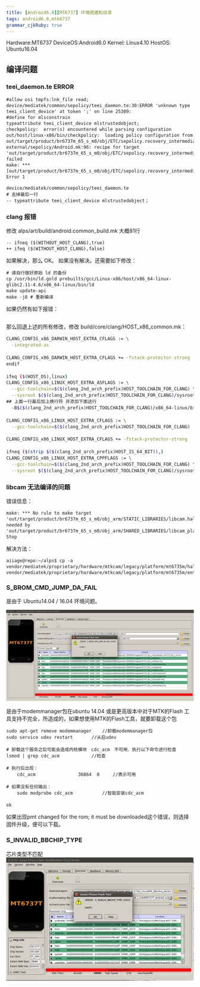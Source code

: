 ```yaml
---
title: [Android6.0][MT6737] 环境搭建和烧录
tags: android6.0,mtk6737
grammar_cjkRuby: true
---
```


Hardware:MT6737
DeviceOS:Android6.0
Kernel: Linux4.10
HostOS: Ubuntu16.04

## 编译问题

### teei_daemon.te ERROR
```
#allow osi tmpfs:lnk_file read;
device/mediatek/common/sepolicy/teei_daemon.te:30:ERROR 'unknown type teei_client_device' at token ';' on line 25309:
#define for mlsconstrain
typeattribute teei_client_device mlstrustedobject;
checkpolicy:  error(s) encountered while parsing configuration
out/host/linux-x86/bin/checkpolicy:  loading policy configuration from out/target/product/br6737m_65_s_m0/obj/ETC/sepolicy.recovery_intermediates/policy_recovery.conf
external/sepolicy/Android.mk:96: recipe for target 'out/target/product/br6737m_65_s_m0/obj/ETC/sepolicy.recovery_intermediates/sepolicy.recovery' failed
make: *** [out/target/product/br6737m_65_s_m0/obj/ETC/sepolicy.recovery_intermediates/sepolicy.recovery] Error 1
```
```
device/mediatek/common/sepolicy/teei_daemon.te 
# 去掉最后一行
-- typeattribute teei_client_device mlstrustedobject；
```

### clang 报错
修改  alps/art/build/android.common_build.mk 大概81行
```
-- ifneq ($(WITHOUT_HOST_CLANG),true)
++ ifeq ($(WITHOUT_HOST_CLANG),false)
```
如果解决，那么 OK。
如果没有解决。还需要如下修改：
```
# 请自行做好原始 ld 的备份
cp /usr/bin/ld.gold prebuilts/gcc/Linux-x86/host/x86_64-linux-glibc2.11-4.6/x86_64-linux/bin/ld
make update-api
make -j8 # 重新编译
```

如果仍然有如下报错：
```
```

那么回退上述的所有修改，修改 build/core/clang/HOST_x86_common.mk：
```bash
CLANG_CONFIG_x86_DARWIN_HOST_EXTRA_CFLAGS := \
  -integrated-as

CLANG_CONFIG_x86_DARWIN_HOST_EXTRA_CFLAGS += -fstack-protector-strong
endif

ifeq ($(HOST_OS),linux)
CLANG_CONFIG_x86_LINUX_HOST_EXTRA_ASFLAGS := \
  --gcc-toolchain=$($(clang_2nd_arch_prefix)HOST_TOOLCHAIN_FOR_CLANG) \
  --sysroot $($(clang_2nd_arch_prefix)HOST_TOOLCHAIN_FOR_CLANG)/sysroot \
## 上面一行最后加上换行符 并添加下面这行
  -B$($(clang_2nd_arch_prefix)HOST_TOOLCHAIN_FOR_CLANG)/x86_64-linux/bin

CLANG_CONFIG_x86_LINUX_HOST_EXTRA_CFLAGS := \
  --gcc-toolchain=$($(clang_2nd_arch_prefix)HOST_TOOLCHAIN_FOR_CLANG)

CLANG_CONFIG_x86_LINUX_HOST_EXTRA_CFLAGS += -fstack-protector-strong

ifneq ($(strip $($(clang_2nd_arch_prefix)HOST_IS_64_BIT)),)
CLANG_CONFIG_x86_LINUX_HOST_EXTRA_CPPFLAGS := \
  --gcc-toolchain=$($(clang_2nd_arch_prefix)HOST_TOOLCHAIN_FOR_CLANG) \
  --sysroot $($(clang_2nd_arch_prefix)HOST_TOOLCHAIN_FOR_CLANG)/sysroot \
  ```


### libcam 无法编译的问题
错误信息：
```
make: *** No rule to make target 'out/target/product/br6737m_65_s_m0/obj_arm/STATIC_LIBRARIES/libcam.halmemory_intermediates/export_includes', needed by 'out/target/product/br6737m_65_s_m0/obj_arm/SHARED_LIBRARIES/libcam_platform_intermediates/import_includes'.  Stop
```
解决方法：
```
aiiage@repo:~/alps$ cp -a vendor/mediatek/proprietary/hardware/mtkcam/legacy/platform/mt6735m/hal/memory vendor/mediatek/proprietary/hardware/mtkcam/legacy/platform/mt6735m/entry/
```

### S_BROM_CMD_JUMP_DA_FAIL
是由于 Ubuntu14.04 / 16.04 环境问题。

![enter description here](./images/1522658476893.jpg)

 是由于modemmanager包在ubuntu 14.04 或是更高版本中对于MTK的Flash 工具支持不完全，所造成的，如果想使用MTK的Flash工具，就要卸载这个包 
```
sudo apt-get remove modemmanager    //卸载modemmanager包
sudo service udev restart       //从启udev

# 卸载这个服务之后可能会造成内核模块　cdc_acm　不可用．执行以下命令进行检查
lsmod | grep cdc_acm            //检查    

# 执行后出现：
	cdc_acm                36864  0     //表示可用

# 如果没有任何输出：
	sudo modprobe cdc_acm           //智能安装cdc_acm

ok
```
如果出现pmt changed for the rom; it must be downloaded这个错误，则选择固件升级，便可以下载。


### S_INVALID_BBCHIP_TYPE
芯片类型不匹配
![enter description here](./images/1522658598110.jpg)